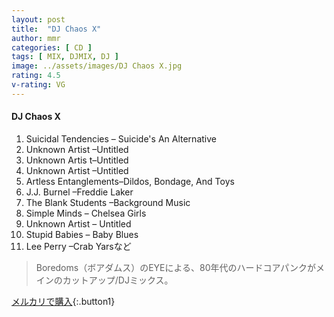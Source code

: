 ```yaml
---
layout: post
title:  "DJ Chaos X"
author: mmr
categories: [ CD ]
tags: [ MIX, DJMIX, DJ ]
image: ../assets/images/DJ Chaos X.jpg
rating: 4.5
v-rating: VG
---
```


#### DJ Chaos X

1. Suicidal Tendencies – Suicide's An Alternative
2. Unknown Artist –Untitled
3. Unknown Artis t–Untitled
4. Unknown Artist –Untitled
5. Artless Entanglements–Dildos, Bondage, And Toys
6. J.J. Burnel –Freddie Laker
7. The Blank Students –Background Music
8. Simple Minds – Chelsea Girls
9. Unknown Artist – Untitled
10. Stupid Babies – Baby Blues
11. Lee Perry –Crab Yarsなど 

> Boredoms（ボアダムス）のEYEによる、80年代のハードコアパンクがメインのカットアップ/DJミックス。

[メルカリで購入](https://jp.mercari.com/item/m36492040518){:.button1}

